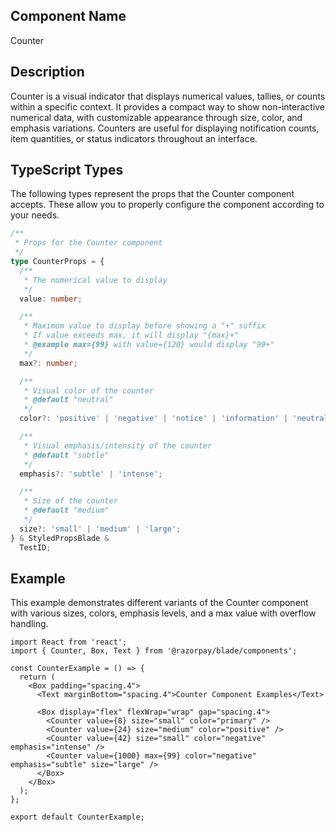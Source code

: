 ## Component Name

Counter

## Description

Counter is a visual indicator that displays numerical values, tallies, or counts within a specific context. It provides a compact way to show non-interactive numerical data, with customizable appearance through size, color, and emphasis variations. Counters are useful for displaying notification counts, item quantities, or status indicators throughout an interface.

## TypeScript Types

The following types represent the props that the Counter component accepts. These allow you to properly configure the component according to your needs.

```typescript
/**
 * Props for the Counter component
 */
type CounterProps = {
  /**
   * The numerical value to display
   */
  value: number;

  /**
   * Maximum value to display before showing a "+" suffix
   * If value exceeds max, it will display "{max}+"
   * @example max={99} with value={120} would display "99+"
   */
  max?: number;

  /**
   * Visual color of the counter
   * @default "neutral"
   */
  color?: 'positive' | 'negative' | 'notice' | 'information' | 'neutral' | 'primary';

  /**
   * Visual emphasis/intensity of the counter
   * @default "subtle"
   */
  emphasis?: 'subtle' | 'intense';

  /**
   * Size of the counter
   * @default "medium"
   */
  size?: 'small' | 'medium' | 'large';
} & StyledPropsBlade &
  TestID;
```

## Example

This example demonstrates different variants of the Counter component with various sizes, colors, emphasis levels, and a max value with overflow handling.

```tsx
import React from 'react';
import { Counter, Box, Text } from '@razorpay/blade/components';

const CounterExample = () => {
  return (
    <Box padding="spacing.4">
      <Text marginBottom="spacing.4">Counter Component Examples</Text>

      <Box display="flex" flexWrap="wrap" gap="spacing.4">
        <Counter value={8} size="small" color="primary" />
        <Counter value={24} size="medium" color="positive" />
        <Counter value={42} size="small" color="negative" emphasis="intense" />
        <Counter value={1000} max={99} color="negative" emphasis="subtle" size="large" />
      </Box>
    </Box>
  );
};

export default CounterExample;
```
